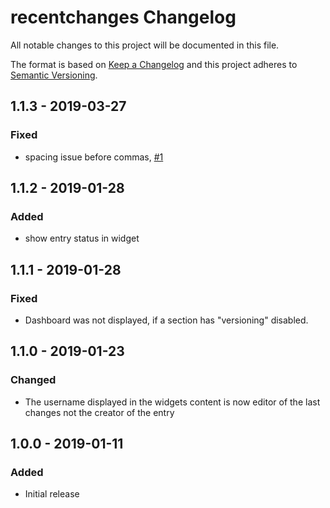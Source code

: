 # recentchanges Changelog

All notable changes to this project will be documented in this file.

The format is based on [Keep a Changelog](http://keepachangelog.com/) and this project adheres to [Semantic Versioning](http://semver.org/).

## 1.1.3 - 2019-03-27
### Fixed
 - spacing issue before commas, [#1](https://github.com/vardump-de/recentchanges/pull/1)

## 1.1.2 - 2019-01-28
### Added
- show entry status in widget

## 1.1.1 - 2019-01-28
### Fixed 
- Dashboard was not displayed, if a section has "versioning" disabled.

## 1.1.0 - 2019-01-23
### Changed
- The username displayed in the widgets content is now editor of the last changes not the creator of the entry

## 1.0.0 - 2019-01-11
### Added
- Initial release
